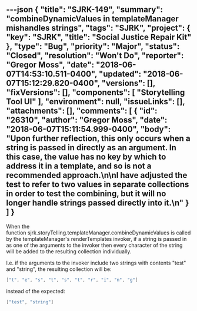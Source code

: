 ---json
{
  "title": "SJRK-149",
  "summary": "combineDynamicValues in templateManager mishandles strings",
  "tags": "SJRK",
  "project": {
    "key": "SJRK",
    "title": "Social Justice Repair Kit"
  },
  "type": "Bug",
  "priority": "Major",
  "status": "Closed",
  "resolution": "Won't Do",
  "reporter": "Gregor Moss",
  "date": "2018-06-07T14:53:10.511-0400",
  "updated": "2018-06-07T15:12:29.820-0400",
  "versions": [],
  "fixVersions": [],
  "components": [
    "Storytelling Tool UI"
  ],
  "environment": null,
  "issueLinks": [],
  "attachments": [],
  "comments": [
    {
      "id": "26310",
      "author": "Gregor Moss",
      "date": "2018-06-07T15:11:54.999-0400",
      "body": "Upon further reflection, this only occurs when a string is passed in directly as an argument. In this case, the value has no key by which to address it in a template, and so is not a recommended approach.\n\nI have adjusted the test to refer to two values in separate collections in order to test the combining, but it will no longer handle strings passed directly into it.\n"
    }
  ]
}
---
When the function sjrk.storyTelling.templateManager.combineDynamicValues is called by the templateManager's renderTemplates invoker, if a string is passed in as one of the arguments to the invoker then every character of the string will be added to the resulting collection individually.

I.e. if the arguments to the invoker include two strings with contents "test" and "string", the resulting collection will be:

```java
["t", "e", "s", "t", "s", "t", "r", "i", "n", "g"]
```

instead of the expected:

```java
["test", "string"]
```

 

        